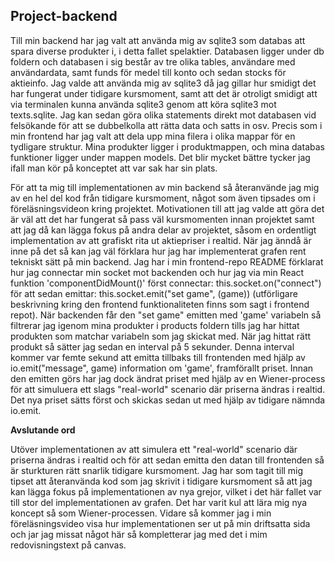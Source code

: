 ## Project-backend

Till min backend har jag valt att använda mig av sqlite3 som databas att spara diverse produkter i, i detta fallet spelaktier. Databasen ligger under db foldern och databasen i sig består av tre olika tables, användare med användardata, samt funds för medel till konto och sedan stocks för aktieinfo. Jag valde att använda mig av sqlite3 då jag gillar hur smidigt det har fungerat under tidigare kursmoment, samt att det är otroligt smidigt att via terminalen kunna använda sqlite3 genom att köra sqlite3 mot texts.sqlite. Jag kan sedan göra olika statements direkt mot databasen vid felsökande för att se dubbelkolla att rätta data och satts in osv. Precis som i min frontend har jag valt att dela upp mina filera i olika mappar för en tydligare struktur. Mina produkter ligger i produktmappen, och mina databas funktioner ligger under mappen models. Det blir mycket bättre tycker jag ifall man kör på konceptet att var sak har sin plats. 

För att ta mig till implementationen av min backend så återanvände jag mig av en hel del kod från tidigare kursmoment, något som även tipsades om i föreläsningsvideon kring projektet. Motivationen till att jag valde att göra det är väl att det har fungerat så pass väl kursmomenten innan projektet samt att jag då kan lägga fokus på andra delar av projektet, såsom en ordentligt implementation av att grafiskt rita ut aktiepriser i realtid. När jag änndå är inne på det så kan jag väl förklara hur jag har implementerat grafen rent tekniskt sätt på min backend. Jag har i min frontend-repo README förklarat hur jag connectar min socket mot backenden och hur jag via min React funktion 'componentDidMount()' först connectar: this.socket.on("connect") för att sedan emittar: this.socket.emit("set game", (game)) (utförligare beskrivning kring den frontend funktionaliteten finns som sagt i frontend repot). När backenden får den "set game" emitten med 'game' variabeln så filtrerar jag igenom mina produkter i products foldern tills jag har hittat produkten som matchar variabeln som jag skickat med. När jag hittat rätt produkt så sätter jag sedan en interval på 5 sekunder. Denna interval kommer var femte sekund att emitta tillbaks till frontenden med hjälp av io.emit("message", game) information om 'game', framförallt priset. Innan den emitten görs har jag dock ändrat priset med hjälp av en Wiener-process för att simuluera ett slags "real-world" scenario där priserna ändras i realtid. Det nya priset sätts först och skickas sedan ut med hjälp av tidigare nämnda io.emit.  
            

**Avslutande ord**

Utöver implementationen av att simulera ett "real-world" scenario där priserna ändras i realtid och för att sedan emitta den datan till frontenden så är sturkturen rätt snarlik tidigare kursmoment. Jag har som tagit till mig tipset att återanvända kod som jag skrivit i tidigare kursmoment så att jag kan lägga fokus på implementationen av nya grejor, vilket i det här fallet var till stor del implementationen av grafen. Det har varit kul att lära mig nya koncept så som Wiener-processen. Vidare så kommer jag i min föreläsningsvideo visa hur implementationen ser ut på min driftsatta sida och jar jag missat något här så kompletterar jag  med det i mim redovisningstext på canvas. 
